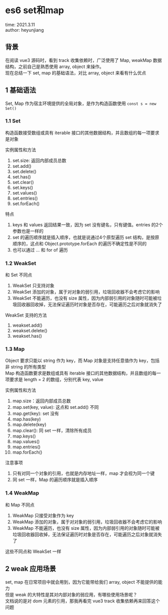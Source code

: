 # es6 set和map

time: 2021.3.11  
author: heyunjiang

## 背景

在阅读 vue3 源码时，看到 track 收集依赖时，广泛使用了 Map, weakMap 数据结构，之前自己是熟悉使用 array, object 来操作。  
现在总结一下 set, map 的基础语法，对比 array, object 来看有什么优点

## 1 基础语法

Set, Map 作为宿主环境提供的全局对象，是作为构造函数使用 `const s = new Set()`

### 1.1 Set

构造函数接受数组或具有 iterable 接口的其他数据结构，并且数组的每一项要求是对象

实例属性和方法
1. set.size: 返回内部成员总数
2. set.add()
3. set.delete()
4. set.has()
5. set.clear()
6. set.keys()
7. set.values()
8. set.entries()
9. set.forEach()

特点  
1. keys 和 values 返回结果一致，因为 set 没有键名，只有键值。entries 的2个参数也是一样的
2. set 的遍历顺序就是插入顺序，也就是说通过4个原型遍历 set 结构，是按原顺序的，这点和 Object.prototype.forEach 的遍历不确定性是不同的
3. 也可以通过 ... 和 for of 遍历

### 1.2 WeakSet

和 Set 不同点  
1. WeakSet 只支持对象
2. WeakSet 添加的对象，属于对对象的弱引用，垃圾回收器不会考虑它的影响
3. WeakSet 不能遍历，也没有 size 属性，因为内部弱引用的对象随时可能被垃圾回收器回收掉，无法保证遍历时对象是否存在，可能遍历之后对象就消失了

WeakSet 支持的方法  
1. weakset.add()
2. weakset.delete()
3. weakset.has()

### 1.3 Map

Object 要求只能以 string 作为 key，而 Map 对象是支持任意值作为 key，包括非 string 的所有类型  
Map 构造函数要求是数组或具有 iterable 接口的其他数据结构，并且数组的每一项要求是 length = 2 的数组，分别代表 key, value

实例属性和方法  
1. map.size：返回内部成员总数
2. map.set(key, value): 这点和 set.add() 不同
3. map.get(key): set 没有
4. map.has(key)
5. map.delete(key)
6. map.clear(): 同 set 一样，清除所有成员
7. map.keys()
8. map.values()
9. map.entries()
10. map.forEach()

注意事项  
1. 只有对同一个对象的引用，也就是内存地址一样，map 才会视为同一个键
2. 同 set 一样，Map 的遍历顺序就是插入顺序

### 1.4 WeakMap

和 Map 不同点  
1. WeakMap 只接受对象作为 key
2. WeakMap 添加的对象，属于对对象的弱引用，垃圾回收器不会考虑它的影响
3. WeakMap 不能遍历，也没有 size 属性，因为内部弱引用的对象随时可能被垃圾回收器回收掉，无法保证遍历时对象是否存在，可能遍历之后对象就消失了

这些不同点和 WeakSet 一样

## 2 weak 应用场景

set, map 在日常项目中就会用到，因为它能带给我们 array, object 不能提供的能力  
但是 weak 的大特性是其对内部对象的弱应用，有哪些使用场景呢？  
文档说的是对 dom 元素的引用，那我再看完 vue3 track 收集依赖再来回答这个问题
